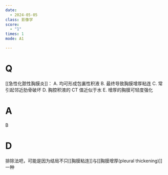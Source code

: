 ```yaml
---
date:
  - 2024-05-05
class: 影像学
score:
  - "1"
times: 1
mode: A1

---
```

# Q
[[急性化脓性胸膜炎]]：
A. 均可形成包裏性积液 
B. 最终导致胸膜增厚粘连
C. 常引起邻近肋骨破坏 
D. 胸腔积液的 CT 值近似于水
E. 增厚的胸膜可轻度强化

# A

B


# D
排除法吧，可能是因为结局不只[[胸膜粘连]]与[[胸膜增厚(pleural thickening)]]一种